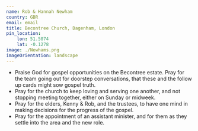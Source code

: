 ```yaml
---
name: Rob & Hannah Newham
country: GBR
email: email
title: Becontree Church, Dagenham, London
pin_location:
    lon: 51.5074
    lat: -0.1278
image: ./Newhams.png
imageOrientation: landscape
---
```

* Praise God for gospel opportunities on the Becontree estate. Pray for the team going out for doorstep conversations, that these and the follow up cards might sow gospel truth. 
* Pray for the church to keep loving and serving one another, and not stopping meeting together, either on Sunday or midweek. 
* Pray for the elders, Kenny & Rob, and the trustees, to have one mind in making decisions for the progress of the gospel. 
* Pray for the appointment of an assistant minister, and for them as they settle into the area and the new role.
